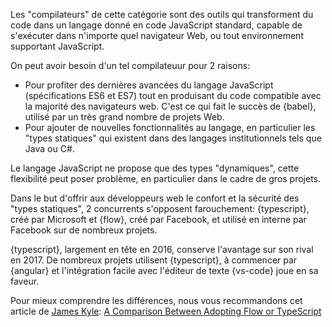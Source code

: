 Les "compilateurs" de cette catégorie sont des outils qui transforment du code dans un langage donné en code JavaScript standard, capable de s'exécuter dans n'importe quel navigateur Web, ou tout environnement supportant JavaScript.

On peut avoir besoin d'un tel compilateuur pour 2 raisons:

* Pour profiter des dernières avancées du langage JavaScript (spécifications ES6 et ES7) tout en produisant du code compatible avec la majorité des navigateurs web. C'est ce qui fait le succès de {babel}, utilisé par un très grand nombre de projets Web.
* Pour ajouter de nouvelles fonctionnalités au langage, en particulier les "types statiques" qui existent dans des langages institutionnels tels que Java ou C#.

Le langage JavaScript ne propose que des types "dynamiques", cette flexibilité peut poser problème, en particulier dans le cadre de gros projets.

Dans le but d'offrir aux développeurs web le confort et la sécurité des "types statiques", 2 concurrents s'opposent farouchement: {typescript}, créé par Microsoft et {flow}, créé par Facebook, et utilisé en interne par Facebook sur de nombreux projets.

{typescript}, largement en tête en 2016, conserve l'avantage sur son rival en 2017.
De nombreux projets utilisent {typescript}, à commencer par {angular} et l'intégration facile avec l'éditeur de texte {vs-code} joue en sa faveur.

Pour mieux comprendre les différences, nous vous recommandons cet article de [James Kyle](https://github.com/thejameskyle): [A Comparison Between Adopting Flow or TypeScript](https://medium.com/the-thinkmill/adopting-flow-typescript-3549a3a36d51)
